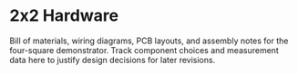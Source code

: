 # 2x2 Hardware

Bill of materials, wiring diagrams, PCB layouts, and assembly notes for the four-square demonstrator. Track component choices and measurement data here to justify design decisions for later revisions.
